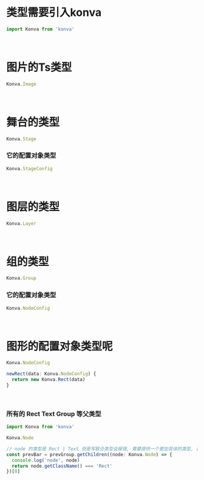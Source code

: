 # 类型需要引入konva
```js
import Konva from 'konva'
```

<br>

# 图片的Ts类型
```js
Konva.Image
```

<br>

# 舞台的类型
```js
Konva.Stage
```

### 它的配置对象类型
```js
Konva.StageConfig
```

<br>

# 图层的类型
```js
Konva.Layer
```

<br>

# 组的类型
```js
Konva.Group
```

### 它的配置对象类型
```js
Konva.NodeConfig
```

<br>

# 图形的配置对象类型呢
```js
Konva.NodeConfig

newRect(data: Konva.NodeConfig) {
  return new Konva.Rect(data)
}
```

<br>

### 所有的 Rect Text Group 等父类型
```js
import Konva from 'konva'

Konva.Node

// node 的类型是 Rect | Text 但是写联合类型会报错, 需要提供一个更加具体的类型, 这个类型就是 Node<NodeConfig>
const prevBar = prevGroup.getChildren((node: Konva.Node) => {
  console.log('node', node)
  return node.getClassName() === 'Rect'
})[0]
```